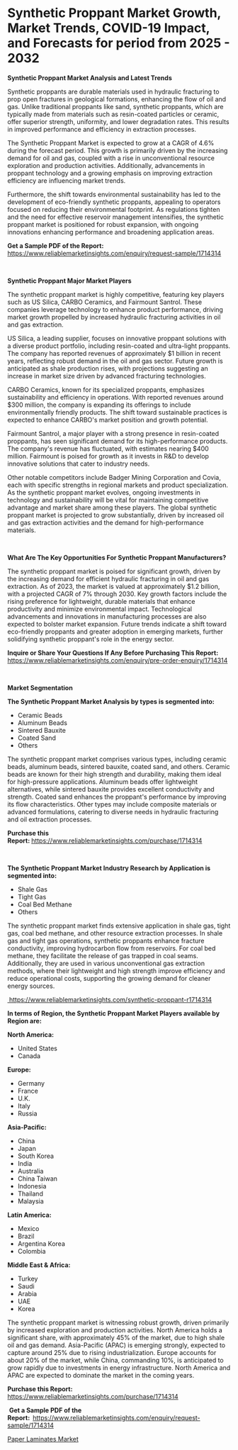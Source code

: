 <p><h1>Synthetic Proppant Market Growth, Market Trends, COVID-19 Impact, and Forecasts for period from 2025 - 2032</h1></p><p><strong>Synthetic Proppant Market Analysis and Latest Trends</strong></p>
<p><p>Synthetic proppants are durable materials used in hydraulic fracturing to prop open fractures in geological formations, enhancing the flow of oil and gas. Unlike traditional proppants like sand, synthetic proppants, which are typically made from materials such as resin-coated particles or ceramic, offer superior strength, uniformity, and lower degradation rates. This results in improved performance and efficiency in extraction processes.</p><p>The Synthetic Proppant Market is expected to grow at a CAGR of 4.6% during the forecast period. This growth is primarily driven by the increasing demand for oil and gas, coupled with a rise in unconventional resource exploration and production activities. Additionally, advancements in proppant technology and a growing emphasis on improving extraction efficiency are influencing market trends. </p><p>Furthermore, the shift towards environmental sustainability has led to the development of eco-friendly synthetic proppants, appealing to operators focused on reducing their environmental footprint. As regulations tighten and the need for effective reservoir management intensifies, the synthetic proppant market is positioned for robust expansion, with ongoing innovations enhancing performance and broadening application areas.</p></p>
<p><strong>Get a Sample PDF of the Report:&nbsp;</strong> <a href="https://www.reliablemarketinsights.com/enquiry/request-sample/1714314?utm_campaign=3293&utm_medium=2&utm_source=Github&utm_content=ia&utm_term=28032025&utm_id=synthetic-proppant">https://www.reliablemarketinsights.com/enquiry/request-sample/1714314</a></p>
<p>&nbsp;</p>
<p><strong>Synthetic Proppant Major Market Players</strong></p>
<p><p>The synthetic proppant market is highly competitive, featuring key players such as US Silica, CARBO Ceramics, and Fairmount Santrol. These companies leverage technology to enhance product performance, driving market growth propelled by increased hydraulic fracturing activities in oil and gas extraction.</p><p>US Silica, a leading supplier, focuses on innovative proppant solutions with a diverse product portfolio, including resin-coated and ultra-light proppants. The company has reported revenues of approximately $1 billion in recent years, reflecting robust demand in the oil and gas sector. Future growth is anticipated as shale production rises, with projections suggesting an increase in market size driven by advanced fracturing technologies.</p><p>CARBO Ceramics, known for its specialized proppants, emphasizes sustainability and efficiency in operations. With reported revenues around $300 million, the company is expanding its offerings to include environmentally friendly products. The shift toward sustainable practices is expected to enhance CARBO's market position and growth potential.</p><p>Fairmount Santrol, a major player with a strong presence in resin-coated proppants, has seen significant demand for its high-performance products. The company's revenue has fluctuated, with estimates nearing $400 million. Fairmount is poised for growth as it invests in R&D to develop innovative solutions that cater to industry needs.</p><p>Other notable competitors include Badger Mining Corporation and Covia, each with specific strengths in regional markets and product specialization. As the synthetic proppant market evolves, ongoing investments in technology and sustainability will be vital for maintaining competitive advantage and market share among these players. The global synthetic proppant market is projected to grow substantially, driven by increased oil and gas extraction activities and the demand for high-performance materials.</p></p>
<p>&nbsp;</p>
<p><strong>What Are The Key Opportunities For Synthetic Proppant Manufacturers?</strong></p>
<p><p>The synthetic proppant market is poised for significant growth, driven by the increasing demand for efficient hydraulic fracturing in oil and gas extraction. As of 2023, the market is valued at approximately $1.2 billion, with a projected CAGR of 7% through 2030. Key growth factors include the rising preference for lightweight, durable materials that enhance productivity and minimize environmental impact. Technological advancements and innovations in manufacturing processes are also expected to bolster market expansion. Future trends indicate a shift toward eco-friendly proppants and greater adoption in emerging markets, further solidifying synthetic proppant's role in the energy sector.</p></p>
<p><strong>Inquire or Share Your Questions If Any Before Purchasing This Report:</strong> <a href="https://www.reliablemarketinsights.com/enquiry/pre-order-enquiry/1714314?utm_campaign=3293&utm_medium=2&utm_source=Github&utm_content=ia&utm_term=28032025&utm_id=synthetic-proppant">https://www.reliablemarketinsights.com/enquiry/pre-order-enquiry/1714314</a></p>
<p>&nbsp;</p>
<p><strong>Market Segmentation</strong></p>
<p><strong>The Synthetic Proppant Market Analysis by types is segmented into:</strong></p>
<p><ul><li>Ceramic Beads</li><li>Aluminum Beads</li><li>Sintered Bauxite</li><li>Coated Sand</li><li>Others</li></ul></p>
<p><p>The synthetic proppant market comprises various types, including ceramic beads, aluminum beads, sintered bauxite, coated sand, and others. Ceramic beads are known for their high strength and durability, making them ideal for high-pressure applications. Aluminum beads offer lightweight alternatives, while sintered bauxite provides excellent conductivity and strength. Coated sand enhances the proppant's performance by improving its flow characteristics. Other types may include composite materials or advanced formulations, catering to diverse needs in hydraulic fracturing and oil extraction processes.</p></p>
<p><strong>Purchase this Report:&nbsp;</strong><a href="https://www.reliablemarketinsights.com/purchase/1714314?utm_campaign=3293&utm_medium=2&utm_source=Github&utm_content=ia&utm_term=28032025&utm_id=synthetic-proppant">https://www.reliablemarketinsights.com/purchase/1714314</a></p>
<p>&nbsp;</p>
<p><strong>The Synthetic Proppant Market Industry Research by Application is segmented into:</strong></p>
<p><ul><li>Shale Gas</li><li>Tight Gas</li><li>Coal Bed Methane</li><li>Others</li></ul></p>
<p><p>The synthetic proppant market finds extensive application in shale gas, tight gas, coal bed methane, and other resource extraction processes. In shale gas and tight gas operations, synthetic proppants enhance fracture conductivity, improving hydrocarbon flow from reservoirs. For coal bed methane, they facilitate the release of gas trapped in coal seams. Additionally, they are used in various unconventional gas extraction methods, where their lightweight and high strength improve efficiency and reduce operational costs, supporting the growing demand for cleaner energy sources.</p></p>
<p><a href="https://www.reliablemarketinsights.com/synthetic-proppant-r1714314?utm_campaign=3293&utm_medium=2&utm_source=Github&utm_content=ia&utm_term=28032025&utm_id=synthetic-proppant">&nbsp;https://www.reliablemarketinsights.com/synthetic-proppant-r1714314</a></p>
<p><strong>In terms of Region, the Synthetic Proppant Market Players available by Region are:</strong></p>
<p>
    <p> <strong> North America: </strong>
        <ul>
            <li>United States</li>
            <li>Canada</li>
        </ul>
        </p> 
    <p> <strong> Europe: </strong>
        <ul>
            <li>Germany</li>
            <li>France</li>
            <li>U.K.</li>
            <li>Italy</li>
            <li>Russia</li>
        </ul>
        </p> 
    <p> <strong> Asia-Pacific: </strong>
        <ul>
            <li>China</li>
            <li>Japan</li>
            <li>South Korea</li>
            <li>India</li>
            <li>Australia</li>
            <li>China Taiwan</li>
            <li>Indonesia</li>
            <li>Thailand</li>
            <li>Malaysia</li>
        </ul>
        </p> 
    <p> <strong> Latin America: </strong>
        <ul>
            <li>Mexico</li>
            <li>Brazil</li>
            <li>Argentina Korea</li>
            <li>Colombia</li>
        </ul>
        </p> 
    <p> <strong> Middle East & Africa: </strong>
        <ul>
            <li>Turkey</li>
            <li>Saudi</li>
            <li>Arabia</li>
            <li>UAE</li>
            <li>Korea</li>
        </ul>
    </p>
    </p>
<p><p>The synthetic proppant market is witnessing robust growth, driven primarily by increased exploration and production activities. North America holds a significant share, with approximately 45% of the market, due to high shale oil and gas demand. Asia-Pacific (APAC) is emerging strongly, expected to capture around 25% due to rising industrialization. Europe accounts for about 20% of the market, while China, commanding 10%, is anticipated to grow rapidly due to investments in energy infrastructure. North America and APAC are expected to dominate the market in the coming years.</p></p>
<p><strong>Purchase this Report: </strong><a href="https://www.reliablemarketinsights.com/purchase/1714314?utm_campaign=3293&utm_medium=2&utm_source=Github&utm_content=ia&utm_term=28032025&utm_id=synthetic-proppant">https://www.reliablemarketinsights.com/purchase/1714314</a></p>
<p>&nbsp;<strong>Get a Sample PDF of the Report:&nbsp;&nbsp;</strong><a href="https://www.reliablemarketinsights.com/enquiry/request-sample/1714314?utm_campaign=3293&utm_medium=2&utm_source=Github&utm_content=ia&utm_term=28032025&utm_id=synthetic-proppant">https://www.reliablemarketinsights.com/enquiry/request-sample/1714314</a></p>
<p><strong></strong></p>
<p><p><a href="https://github.com/daemluari/Market-Research-Report-List-1/blob/main/paper-laminates-market.md?utm_campaign=3293&utm_medium=2&utm_source=Github&utm_content=ia&utm_term=28032025&utm_id=synthetic-proppant">Paper Laminates Market</a></p></p>
